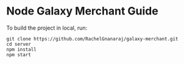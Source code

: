 # Node Galaxy Merchant Guide

To build the project in local, run:

```
git clone https://github.com/RachelGnanaraj/galaxy-merchant.git
cd server
npm install
npm start
```
